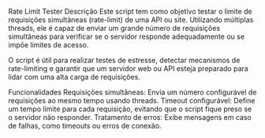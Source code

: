 Rate Limit Tester
Descrição
Este script tem como objetivo testar o limite de requisições simultâneas (rate-limit) de uma API ou site. Utilizando múltiplas threads, ele é capaz de enviar um grande número de requisições simultâneas para verificar se o servidor responde adequadamente ou se impõe limites de acesso.

O script é útil para realizar testes de estresse, detectar mecanismos de rate-limiting e garantir que um servidor web ou API esteja preparado para lidar com uma alta carga de requisições.

Funcionalidades
Requisições simultâneas: Envia um número configurável de requisições ao mesmo tempo usando threads.
Timeout configurável: Define um tempo limite para cada requisição, evitando que o script fique preso se o servidor não responder.
Tratamento de erros: Exibe mensagens em caso de falhas, como timeouts ou erros de conexão.
